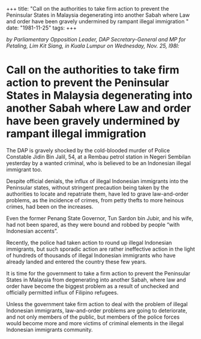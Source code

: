 +++ 
title: "Call on the authorities to take firm action to prevent the Peninsular States in Malaysia degenerating into another Sabah where Law and order have been gravely undermined by rampant illegal immigration	  "
date: "1981-11-25"
tags:
+++

_by Parliamentary Opposition Leader, DAP Secretary-General and MP for Petaling, Lim Kit Siang, in Kuala Lumpur on Wednesday, Nov. 25, l98l:_							  

# Call on the authorities to take firm action to prevent the Peninsular States in Malaysia degenerating into another Sabah where Law and order have been gravely undermined by rampant illegal immigration	  

The DAP is gravely shocked by the cold-blooded murder of Police Constable Jidin Bin Jalil, 54, at a Rembau petrol station in Negeri Sembilan yesterday by a wanted criminal, who is believed to be an Indonesian illegal immigrant too.</u>

Despite official denials, the influx of illegal Indonesian immigrants into the Peninsular states, without stringent precaution being taken by the authorities to locate and repatriate them, have led to grave law-and-order problems, as the incidence of crimes, from petty thefts to more heinous crimes, had been on the increases.

Even the former Penang State Governor, Tun Sardon bin Jubir, and his wife, had not been spared, as they were bound and robbed by people “with Indonesian accents”.

Recently, the police had taken action to round up illegal Indonesian immigrants, but such sporadic action are rather ineffective action in the light of hundreds of thousands of illegal Indonesian immigrants who have already landed and entered the country these few years.

It is time for the government to take a firm action to prevent the Peninsular States in Malaysia from degenerating into another Sabah, where law and order have become the biggest problem as a result of unchecked and officially permitted influx of Filipino refugees.

Unless the government take firm action to deal with the problem of illegal Indonesian immigrants, law-and-order problems are going to deteriorate, and not only members of the public, but members of the police forces would become more and more victims of criminal elements in the illegal Indonesian immigrants community.
 
